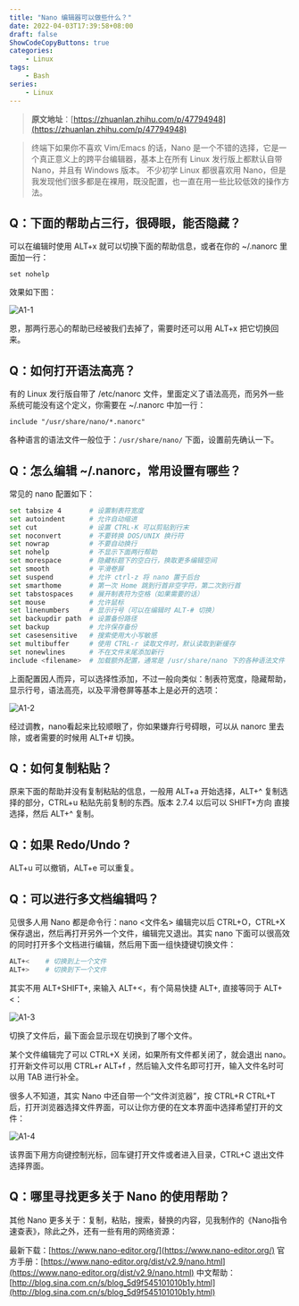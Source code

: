 ```yaml
---
title: "Nano 编辑器可以做些什么？"
date: 2022-04-03T17:39:58+08:00
draft: false
ShowCodeCopyButtons: true
categories:
    - Linux
tags:
    - Bash
series:
    - Linux
---
```

> **原文地址**：[https://zhuanlan.zhihu.com/p/47794948](https://zhuanlan.zhihu.com/p/47794948)

> 终端下如果你不喜欢 Vim/Emacs 的话，Nano 是一个不错的选择，它是一个真正意义上的跨平台编辑器，基本上在所有 Linux 发行版上都默认自带 Nano，并且有 Windows 版本。
> 不少初学 Linux 都很喜欢用 Nano，但是我发现他们很多都是在裸用，既没配置，也一直在用一些比较低效的操作方法。

## **Q：下面的帮助占三行，很碍眼，能否隐藏？**

可以在编辑时使用 ALT+x 就可以切换下面的帮助信息，或者在你的 ~/.nanorc 里面加一行：

    set nohelp 

效果如下图：

![A1-1](/images/Nano_Help/A1-1.jpg)

恩，那两行恶心的帮助已经被我们去掉了，需要时还可以用 ALT+x 把它切换回来。

## **Q：如何打开语法高亮？**

有的 Linux 发行版自带了 /etc/nanorc 文件，里面定义了语法高亮，而另外一些系统可能没有这个定义，你需要在 ~/.nanorc 中加一行：

    include "/usr/share/nano/*.nanorc"

各种语言的语法文件一般位于：`/usr/share/nano/` 下面，设置前先确认一下。

## **Q：怎么编辑 ~/.nanorc，常用设置有哪些？**

常见的 nano 配置如下：

```bash
set tabsize 4       # 设置制表符宽度
set autoindent      # 允许自动缩进
set cut             # 设置 CTRL-K 可以剪贴到行末
set noconvert       # 不要转换 DOS/UNIX 换行符
set nowrap          # 不要自动换行
set nohelp          # 不显示下面两行帮助
set morespace       # 隐藏标题下的空白行，换取更多编辑空间
set smooth          # 平滑卷屏
set suspend         # 允许 ctrl-z 将 nano 置于后台
set smarthome       # 第一次 Home 跳到行首非空字符，第二次到行首
set tabstospaces    # 展开制表符为空格（如果需要的话）
set mouse           # 允许鼠标
set linenumbers     # 显示行号（可以在编辑时 ALT-# 切换）
set backupdir path  # 设置备份路径
set backup          # 允许保存备份
set casesensitive   # 搜索使用大小写敏感
set multibuffer     # 使用 CTRL-r 读取文件时，默认读取到新缓存
set nonewlines      # 不在文件末尾添加新行
include <filename>  # 加载额外配置，通常是 /usr/share/nano 下的各种语法文件
```

上面配置因人而异，可以选择性添加，不过一般向类似：制表符宽度，隐藏帮助，显示行号，语法高亮，以及平滑卷屏等基本上是必开的选项：

![A1-2](/images/Nano_Help/A1-2.jpg)

经过调教，nano看起来比较顺眼了，你如果嫌弃行号碍眼，可以从 nanorc 里去除，或者需要的时候用 ALT+# 切换。

## **Q：如何复制粘贴？**

原来下面的帮助并没有复制粘贴的信息，一般用 ALT+a 开始选择，ALT+^ 复制选择的部分，CTRL+u 粘贴先前复制的东西。版本 2.7.4 以后可以 SHIFT+方向 直接选择，然后 ALT+^ 复制。

## **Q：如果 Redo/Undo ?**

ALT+u 可以撤销，ALT+e 可以重复。

## **Q：可以进行多文档编辑吗？**

见很多人用 Nano 都是命令行：nano <文件名> 编辑完以后 CTRL+O，CTRL+X 保存退出，然后再打开另外一个文件，编辑完又退出。其实 nano 下面可以很高效的同时打开多个文档进行编辑，然后用下面一组快捷键切换文件：

```bash
ALT+<    # 切换到上一个文件
ALT+>    # 切换到下一个文件
```

其实不用 ALT+SHIFT+, 来输入 ALT+<，有个简易快捷 ALT+, 直接等同于 ALT+<：

![A1-3](/images/Nano_Help/A1-3.jpg)

切换了文件后，最下面会显示现在切换到了哪个文件。

某个文件编辑完了可以 CTRL+X 关闭，如果所有文件都关闭了，就会退出 nano。打开新文件可以用 CTRL+r ALT+f ，然后输入文件名即可打开，输入文件名时可以用 TAB 进行补全。

很多人不知道，其实 Nano 中还自带一个“文件浏览器”，按 CTRL+R CTRL+T 后，打开浏览器选择文件界面，可以让你方便的在文本界面中选择希望打开的文件：

![A1-4](/images/Nano_Help/A1-4.jpg)

该界面下用方向键控制光标，回车键打开文件或者进入目录，CTRL+C 退出文件选择界面。

## **Q：哪里寻找更多关于 Nano 的使用帮助？**

其他 Nano 更多关于：复制，粘贴，搜索，替换的内容，见我制作的《Nano指令速查表》，除此之外，还有一些有用的网络资源：

最新下载：[https://www.nano-editor.org/](https://www.nano-editor.org/)
官方手册：[https://www.nano-editor.org/dist/v2.9/nano.html](https://www.nano-editor.org/dist/v2.9/nano.html)
中文帮助：[http://blog.sina.com.cn/s/blog_5d9f545101010b1y.html](http://blog.sina.com.cn/s/blog_5d9f545101010b1y.html)